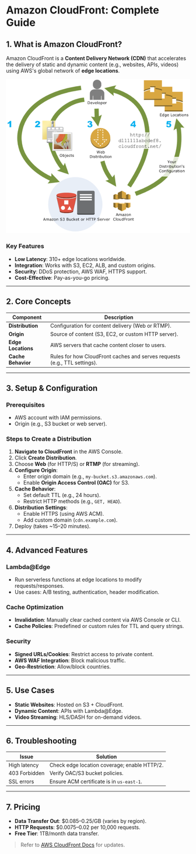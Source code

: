 # Amazon CloudFront: Complete Guide

## **1. What is Amazon CloudFront?**
Amazon CloudFront is a **Content Delivery Network (CDN)** that accelerates the delivery of static and dynamic content (e.g., websites, APIs, videos) using AWS's global network of **edge locations**.

![CloudFront](https://github.com/abrahimcse/devops-resources/blob/main/Cloud-Provider/AWS/Images/configure-cf.png)

### **Key Features**
- **Low Latency**: 310+ edge locations worldwide.
- **Integration**: Works with S3, EC2, ALB, and custom origins.
- **Security**: DDoS protection, AWS WAF, HTTPS support.
- **Cost-Effective**: Pay-as-you-go pricing.

---

## **2. Core Concepts**
| Component          | Description                                                                 |
|--------------------|-----------------------------------------------------------------------------|
| **Distribution**   | Configuration for content delivery (Web or RTMP).                           |
| **Origin**         | Source of content (S3, EC2, or custom HTTP server).                         |
| **Edge Locations** | AWS servers that cache content closer to users.                             |
| **Cache Behavior** | Rules for how CloudFront caches and serves requests (e.g., TTL settings).   |

---

## **3. Setup & Configuration**
### **Prerequisites**
- AWS account with IAM permissions.
- Origin (e.g., S3 bucket or web server).

### **Steps to Create a Distribution**
1. **Navigate to CloudFront** in the AWS Console.
2. Click **Create Distribution**.
3. Choose **Web** (for HTTP/S) or **RTMP** (for streaming).
4. **Configure Origin**:
   - Enter origin domain (e.g., `my-bucket.s3.amazonaws.com`).
   - Enable **Origin Access Control (OAC)** for S3.
5. **Cache Behavior**:
   - Set default TTL (e.g., 24 hours).
   - Restrict HTTP methods (e.g., `GET, HEAD`).
6. **Distribution Settings**:
   - Enable HTTPS (using AWS ACM).
   - Add custom domain (`cdn.example.com`).
7. Deploy (takes ~15–20 minutes).

---

## **4. Advanced Features**
### **Lambda@Edge**
- Run serverless functions at edge locations to modify requests/responses.
- Use cases: A/B testing, authentication, header modification.

### **Cache Optimization**
- **Invalidation**: Manually clear cached content via AWS Console or CLI.
- **Cache Policies**: Predefined or custom rules for TTL and query strings.

### **Security**
- **Signed URLs/Cookies**: Restrict access to private content.
- **AWS WAF Integration**: Block malicious traffic.
- **Geo-Restriction**: Allow/block countries.

---

## **5. Use Cases**
- **Static Websites**: Hosted on S3 + CloudFront.
- **Dynamic Content**: APIs with Lambda@Edge.
- **Video Streaming**: HLS/DASH for on-demand videos.

---

## **6. Troubleshooting**
| Issue               | Solution                                      |
|---------------------|-----------------------------------------------|
| High latency        | Check edge location coverage; enable HTTP/2. |
| 403 Forbidden       | Verify OAC/S3 bucket policies.               |
| SSL errors          | Ensure ACM certificate is in `us-east-1`.    |

---

## **7. Pricing**
- **Data Transfer Out**: $0.085–0.25/GB (varies by region).
- **HTTP Requests**: $0.0075–0.02 per 10,000 requests.
- **Free Tier**: 1TB/month data transfer.

> Refer to [AWS CloudFront Docs](https://docs.aws.amazon.com/cloudfront/) for updates.
